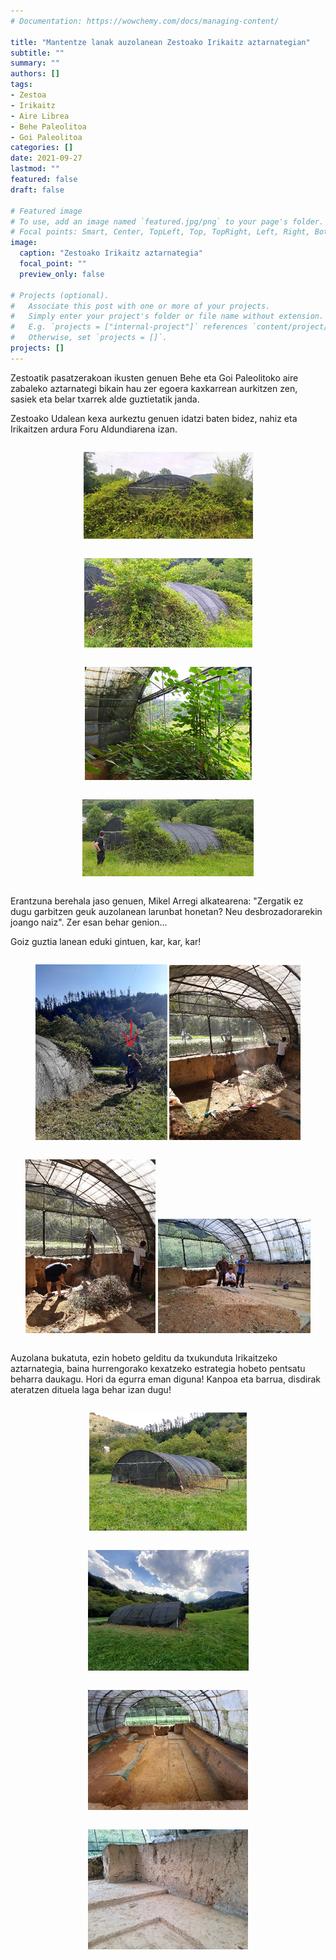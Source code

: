 ```yaml
---
# Documentation: https://wowchemy.com/docs/managing-content/

title: "Mantentze lanak auzolanean Zestoako Irikaitz aztarnategian"
subtitle: ""
summary: ""
authors: []
tags: 
- Zestoa
- Irikaitz
- Aire Librea
- Behe Paleolitoa
- Goi Paleolitoa
categories: []
date: 2021-09-27
lastmod: ""
featured: false
draft: false

# Featured image
# To use, add an image named `featured.jpg/png` to your page's folder.
# Focal points: Smart, Center, TopLeft, Top, TopRight, Left, Right, BottomLeft, Bottom, BottomRight.
image:
  caption: "Zestoako Irikaitz aztarnategia"
  focal_point: ""
  preview_only: false

# Projects (optional).
#   Associate this post with one or more of your projects.
#   Simply enter your project's folder or file name without extension.
#   E.g. `projects = ["internal-project"]` references `content/project/deep-learning/index.md`.
#   Otherwise, set `projects = []`.
projects: []
---
```


Zestoatik pasatzerakoan ikusten genuen Behe eta Goi Paleolitoko aire zabaleko aztarnategi bikain hau zer egoera kaxkarrean aurkitzen zen, sasiek eta belar txarrek alde guztietatik janda.

Zestoako Udalean kexa aurkeztu genuen idatzi baten bidez, nahiz eta Irikaitzen ardura Foru Aldundiarena izan.  

<div style="text-align: center">
  <div style="display: inline-block">

  ![Zestoako Baio kobazuloa](media/1.png)
  </div>

  <div style="display: inline-block">

  ![Zestoako Baio kobazuloa](media/2.png)
  </div>
</div>

<div style="text-align: center">
  <div style="display: inline-block">

  ![Zestoako Baio kobazuloa](media/3.png)
  </div>

  <div style="display: inline-block">

  ![Zestoako Baio kobazuloa](media/4.png)
  </div>
</div>

Erantzuna berehala jaso genuen, Mikel Arregi alkatearena: "Zergatik ez dugu garbitzen geuk auzolanean larunbat honetan? Neu desbrozadorarekin joango naiz". Zer esan behar genion...

Goiz guztia lanean eduki gintuen, kar, kar, kar!

<div style="text-align: center">
  <div style="display: inline-block">

  ![Zestoako Baio kobazuloa](media/5.png)
  </div>

  <div style="display: inline-block">

  ![Zestoako Baio kobazuloa](media/6.png)
  </div>
</div>

<div style="text-align: center">
  <div style="display: inline-block">

  ![Zestoako Baio kobazuloa](media/7.png)
  </div>

  <div style="display: inline-block">

  ![Zestoako Baio kobazuloa](media/8.png)
  </div>
</div>

Auzolana bukatuta, ezin hobeto gelditu da txukunduta Irikaitzeko aztarnategia, baina hurrengorako kexatzeko estrategia hobeto pentsatu beharra daukagu. Hori da egurra eman diguna! Kanpoa eta barrua, disdirak ateratzen dituela laga behar izan dugu!

<div style="text-align: center">
  <div style="display: inline-block">

  ![Zestoako Baio kobazuloa](media/9.png)
  </div>

  <div style="display: inline-block">

  ![Zestoako Baio kobazuloa](media/10.png)
  </div>
</div>

<div style="text-align: center">
  <div style="display: inline-block">

  ![Zestoako Baio kobazuloa](media/11.png)
  </div>

  <div style="display: inline-block">

  ![Zestoako Baio kobazuloa](media/12.png)
  </div>
</div>
